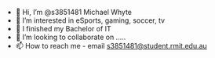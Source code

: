 - 👋 Hi, I’m @s3851481 Michael Whyte
- 👀 I’m interested in eSports, gaming, soccer, tv
- 🌱 I finished my Bachelor of IT 
- 💞️ I’m looking to collaborate on .....
- 📫 How to reach me - email s3851481@student.rmit.edu.au

<!---
s3851481/s3851481 is a ✨ special ✨ repository because its `README.md` (this file) appears on your GitHub profile.
You can click the Preview link to take a look at your changes.
--->
